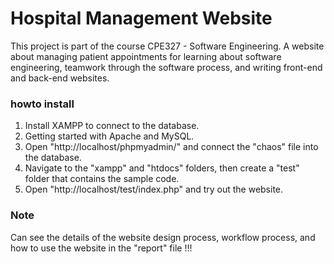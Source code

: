 # Hospital Management Website

This project is part of the course CPE327 - Software Engineering. A website about managing patient appointments for learning about software engineering, teamwork through the software process, and writing front-end and back-end websites.

### howto install 
  1. Install XAMPP to connect to the database.
  2. Getting started with Apache and MySQL.
  3. Open "http://localhost/phpmyadmin/" and connect the "chaos" file into the database.
  4. Navigate to the "xampp" and "htdocs" folders, then create a "test" folder that contains the sample code.
  5. Open "http://localhost/test/index.php" and try out the website.

### Note
Can see the details of the website design process, workflow process, and how to use the website in the "report" file !!!

